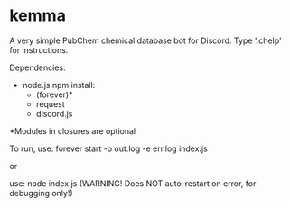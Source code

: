 # kemma

A very simple PubChem chemical database bot for Discord. Type '.chelp' for instructions.

Dependencies:

- node.js npm install:
    - (forever)*
    - request
    - discord.js

*Modules in closures are optional

To run, use: forever start -o out.log -e err.log index.js

or

use: node index.js (WARNING! Does NOT auto-restart on error, for debugging only!)
